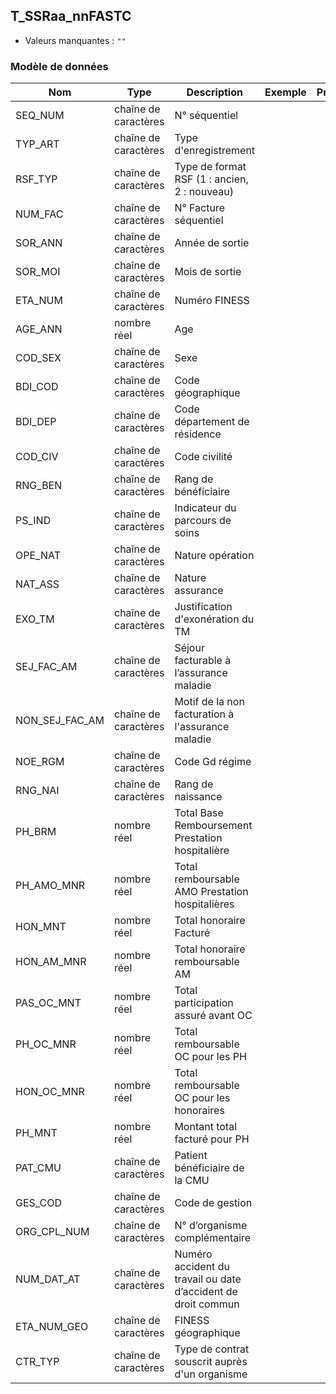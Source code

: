 <!-- SPDX-License-Identifier: MPL-2.0 -->
## T_SSRaa_nnFASTC

- Valeurs manquantes : `""`

### Modèle de données

|Nom|Type|Description|Exemple|Propriétés|
|-|-|-|-|-|
|SEQ_NUM|chaîne de caractères|N° séquentiel|||
|TYP_ART|chaîne de caractères|Type d'enregistrement|||
|RSF_TYP|chaîne de caractères|Type de format RSF (1 : ancien, 2 : nouveau)|||
|NUM_FAC|chaîne de caractères|N° Facture séquentiel|||
|SOR_ANN|chaîne de caractères|Année de sortie|||
|SOR_MOI|chaîne de caractères|Mois de sortie|||
|ETA_NUM|chaîne de caractères|Numéro FINESS|||
|AGE_ANN|nombre réel|Age|||
|COD_SEX|chaîne de caractères|Sexe |||
|BDI_COD|chaîne de caractères|Code géographique|||
|BDI_DEP|chaîne de caractères|Code département de résidence|||
|COD_CIV|chaîne de caractères|Code civilité |||
|RNG_BEN|chaîne de caractères|Rang de bénéficiaire|||
|PS_IND|chaîne de caractères|Indicateur du parcours de soins|||
|OPE_NAT|chaîne de caractères|Nature opération |||
|NAT_ASS|chaîne de caractères|Nature assurance |||
|EXO_TM|chaîne de caractères|Justification d'exonération du TM |||
|SEJ_FAC_AM|chaîne de caractères|Séjour facturable à l’assurance maladie|||
|NON_SEJ_FAC_AM|chaîne de caractères|Motif de la non facturation à l'assurance maladie|||
|NOE_RGM|chaîne de caractères|Code Gd régime |||
|RNG_NAI|chaîne de caractères|Rang de naissance|||
|PH_BRM|nombre réel|Total Base Remboursement Prestation hospitalière |||
|PH_AMO_MNR|nombre réel|Total remboursable AMO Prestation hospitalières |||
|HON_MNT|nombre réel|Total honoraire Facturé |||
|HON_AM_MNR|nombre réel|Total honoraire remboursable AM |||
|PAS_OC_MNT|nombre réel|Total participation assuré avant OC |||
|PH_OC_MNR|nombre réel|Total remboursable OC pour les PH |||
|HON_OC_MNR|nombre réel|Total remboursable OC pour les honoraires |||
|PH_MNT|nombre réel|Montant total facturé pour PH |||
|PAT_CMU|chaîne de caractères|Patient bénéficiaire de la CMU|||
|GES_COD|chaîne de caractères|Code de gestion|||
|ORG_CPL_NUM|chaîne de caractères|N° d’organisme complémentaire|||
|NUM_DAT_AT|chaîne de caractères|Numéro accident du travail ou date d’accident de droit commun|||
|ETA_NUM_GEO|chaîne de caractères|FINESS géographique|||
|CTR_TYP|chaîne de caractères|Type de contrat souscrit auprès d'un organisme|||
